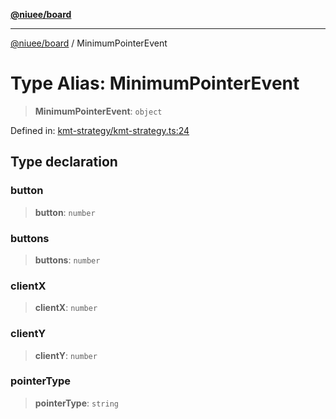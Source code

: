 [**@niuee/board**](../README.md)

***

[@niuee/board](../globals.md) / MinimumPointerEvent

# Type Alias: MinimumPointerEvent

> **MinimumPointerEvent**: `object`

Defined in: [kmt-strategy/kmt-strategy.ts:24](https://github.com/niuee/board/blob/a0a1179721d4f4b943b6a9bc156753ac9737e502/src/kmt-strategy/kmt-strategy.ts#L24)

## Type declaration

### button

> **button**: `number`

### buttons

> **buttons**: `number`

### clientX

> **clientX**: `number`

### clientY

> **clientY**: `number`

### pointerType

> **pointerType**: `string`
